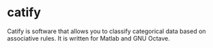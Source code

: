 # catify
Catify is software that allows you to classify categorical data based on associative rules. It is written for Matlab and GNU Octave. 
